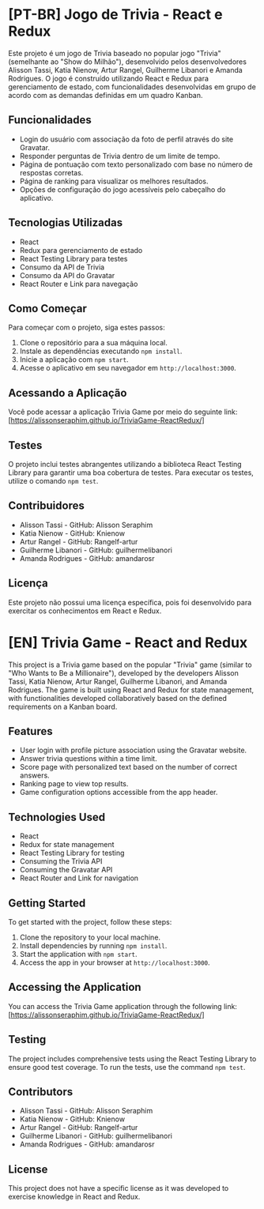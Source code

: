 # [PT-BR] Jogo de Trivia - React e Redux

Este projeto é um jogo de Trivia baseado no popular jogo "Trivia" (semelhante ao "Show do Milhão"), desenvolvido pelos desenvolvedores Alisson Tassi, Katia Nienow, Artur Rangel, Guilherme Libanori e Amanda Rodrigues. O jogo é construído utilizando React e Redux para gerenciamento de estado, com funcionalidades desenvolvidas em grupo de acordo com as demandas definidas em um quadro Kanban.

## Funcionalidades

- Login do usuário com associação da foto de perfil através do site Gravatar.
- Responder perguntas de Trivia dentro de um limite de tempo.
- Página de pontuação com texto personalizado com base no número de respostas corretas.
- Página de ranking para visualizar os melhores resultados.
- Opções de configuração do jogo acessíveis pelo cabeçalho do aplicativo.

## Tecnologias Utilizadas

- React
- Redux para gerenciamento de estado
- React Testing Library para testes
- Consumo da API de Trivia
- Consumo da API do Gravatar
- React Router e Link para navegação

## Como Começar

Para começar com o projeto, siga estes passos:

1. Clone o repositório para a sua máquina local.
2. Instale as dependências executando `npm install`.
3. Inicie a aplicação com `npm start`.
4. Acesse o aplicativo em seu navegador em `http://localhost:3000`.

## Acessando a Aplicação

Você pode acessar a aplicação Trivia Game por meio do seguinte link: [https://alissonseraphim.github.io/TriviaGame-ReactRedux/]

## Testes

O projeto inclui testes abrangentes utilizando a biblioteca React Testing Library para garantir uma boa cobertura de testes. Para executar os testes, utilize o comando `npm test`.

## Contribuidores

- Alisson Tassi - GitHub: Alisson Seraphim
- Katia Nienow - GitHub: Knienow
- Artur Rangel - GitHub: Rangelf-artur
- Guilherme Libanori - GitHub: guilhermelibanori
- Amanda Rodrigues - GitHub: amandarosr

## Licença

Este projeto não possui uma licença específica, pois foi desenvolvido para exercitar os conhecimentos em React e Redux.

# [EN] Trivia Game - React and Redux

This project is a Trivia game based on the popular "Trivia" game (similar to "Who Wants to Be a Millionaire"), developed by the developers Alisson Tassi, Katia Nienow, Artur Rangel, Guilherme Libanori, and Amanda Rodrigues. The game is built using React and Redux for state management, with functionalities developed collaboratively based on the defined requirements on a Kanban board.

## Features

- User login with profile picture association using the Gravatar website.
- Answer trivia questions within a time limit.
- Score page with personalized text based on the number of correct answers.
- Ranking page to view top results.
- Game configuration options accessible from the app header.

## Technologies Used

- React
- Redux for state management
- React Testing Library for testing
- Consuming the Trivia API
- Consuming the Gravatar API
- React Router and Link for navigation

## Getting Started

To get started with the project, follow these steps:

1. Clone the repository to your local machine.
2. Install dependencies by running `npm install`.
3. Start the application with `npm start`.
4. Access the app in your browser at `http://localhost:3000`.

## Accessing the Application

You can access the Trivia Game application through the following link: [https://alissonseraphim.github.io/TriviaGame-ReactRedux/]

## Testing

The project includes comprehensive tests using the React Testing Library to ensure good test coverage. To run the tests, use the command `npm test`.

## Contributors

- Alisson Tassi - GitHub: Alisson Seraphim
- Katia Nienow - GitHub: Knienow
- Artur Rangel - GitHub: Rangelf-artur
- Guilherme Libanori - GitHub: guilhermelibanori
- Amanda Rodrigues - GitHub: amandarosr

## License

This project does not have a specific license as it was developed to exercise knowledge in React and Redux.
